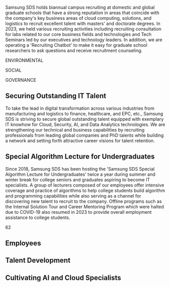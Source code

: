 Samsung SDS holds biannual campus recruiting at domestic and global graduate schools that have a strong reputation in areas that coincide with the company's key business areas of cloud computing, solutions, and logistics to recruit excellent talent with masters' and doctorate degrees. In 2023, we held various recruiting activities including recruiting consultation for labs related to our core business fields and technologies and Tech Seminars led by our executives and technology leaders. In addition, we are operating a 'Recruiting Chatbot' to make it easy for graduate school researchers to ask questions and receive recruitment counseling.

ENVIRONMENTAL

SOCIAL

GOVERNANCE

## **Securing Outstanding IT Talent**

To take the lead in digital transformation across various industries from manufacturing and logistics to finance, healthcare, and EPC, etc., Samsung SDS is striving to secure global outstanding talent equipped with exemplary IT knowhow for Cloud, Security, AI, and Data Analytics technologies. We are strengthening our technical and business capabilities by recruiting professionals from leading global companies and PhD talents while building a network and setting forth attractive career visions for talent retention.

## **Special Algorithm Lecture for Undergraduates**

Since 2018, Samsung SDS has been hosting the 'Samsung SDS Special Algorithm Lecture for Undergraduates' twice a year during summer and winter break for college seniors and graduates aspiring to become IT specialists. A group of lecturers composed of our employees offer intensive coverage and practice of algorithms to help college students build algorithm and programming capabilities while also serving as a channel for discovering new talent to recruit to the company. Offline programs such as the Internal Solution Tour and Career Mentoring Program which were halted due to COVID-19 also resumed in 2023 to provide overall employment assistance to college students.

62

## **Employees**

## **Talent Development**

## **Cultivating AI and Cloud Specialists**